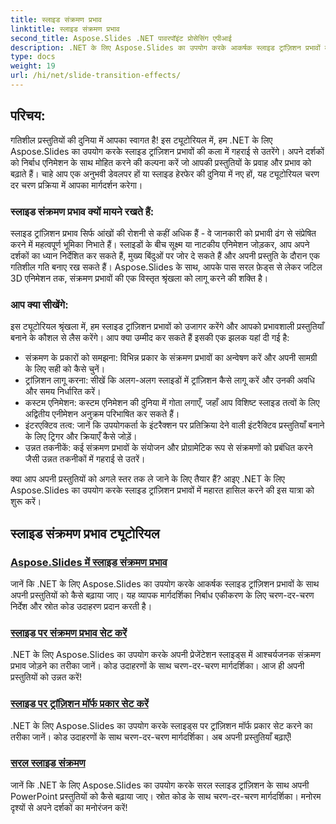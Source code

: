 ```yaml
---
title: स्लाइड संक्रमण प्रभाव
linktitle: स्लाइड संक्रमण प्रभाव
second_title: Aspose.Slides .NET पावरपॉइंट प्रोसेसिंग एपीआई
description: .NET के लिए Aspose.Slides का उपयोग करके आकर्षक स्लाइड ट्रांज़िशन प्रभावों के साथ अपनी प्रस्तुतियों को बेहतर बनाएं। आकर्षक देखने के अनुभव के लिए स्लाइड में गतिशील एनिमेशन जोड़ने का तरीका जानें।
type: docs
weight: 19
url: /hi/net/slide-transition-effects/
---
```


## परिचय:

गतिशील प्रस्तुतियों की दुनिया में आपका स्वागत है! इस ट्यूटोरियल में, हम .NET के लिए Aspose.Slides का उपयोग करके स्लाइड ट्रांज़िशन प्रभावों की कला में गहराई से उतरेंगे। अपने दर्शकों को निर्बाध एनिमेशन के साथ मोहित करने की कल्पना करें जो आपकी प्रस्तुतियों के प्रवाह और प्रभाव को बढ़ाते हैं। चाहे आप एक अनुभवी डेवलपर हों या स्लाइड हेरफेर की दुनिया में नए हों, यह ट्यूटोरियल चरण दर चरण प्रक्रिया में आपका मार्गदर्शन करेगा।

### स्लाइड संक्रमण प्रभाव क्यों मायने रखते हैं:

स्लाइड ट्रांज़िशन प्रभाव सिर्फ आंखों की रोशनी से कहीं अधिक हैं - वे जानकारी को प्रभावी ढंग से संप्रेषित करने में महत्वपूर्ण भूमिका निभाते हैं। स्लाइडों के बीच सूक्ष्म या नाटकीय एनिमेशन जोड़कर, आप अपने दर्शकों का ध्यान निर्देशित कर सकते हैं, मुख्य बिंदुओं पर जोर दे सकते हैं और अपनी प्रस्तुति के दौरान एक गतिशील गति बनाए रख सकते हैं। Aspose.Slides के साथ, आपके पास सरल फ़ेड्स से लेकर जटिल 3D एनिमेशन तक, संक्रमण प्रभावों की एक विस्तृत श्रृंखला को लागू करने की शक्ति है।

### आप क्या सीखेंगे:

इस ट्यूटोरियल श्रृंखला में, हम स्लाइड ट्रांज़िशन प्रभावों को उजागर करेंगे और आपको प्रभावशाली प्रस्तुतियाँ बनाने के कौशल से लैस करेंगे। आप क्या उम्मीद कर सकते हैं इसकी एक झलक यहां दी गई है:

- संक्रमण के प्रकारों को समझना: विभिन्न प्रकार के संक्रमण प्रभावों का अन्वेषण करें और अपनी सामग्री के लिए सही को कैसे चुनें।
- ट्रांज़िशन लागू करना: सीखें कि अलग-अलग स्लाइडों में ट्रांज़िशन कैसे लागू करें और उनकी अवधि और समय निर्धारित करें।
- कस्टम एनिमेशन: कस्टम एनिमेशन की दुनिया में गोता लगाएँ, जहाँ आप विशिष्ट स्लाइड तत्वों के लिए अद्वितीय एनीमेशन अनुक्रम परिभाषित कर सकते हैं।
- इंटरएक्टिव तत्व: जानें कि उपयोगकर्ता के इंटरैक्शन पर प्रतिक्रिया देने वाली इंटरैक्टिव प्रस्तुतियाँ बनाने के लिए ट्रिगर और क्रियाएँ कैसे जोड़ें।
- उन्नत तकनीकें: कई संक्रमण प्रभावों के संयोजन और प्रोग्रामेटिक रूप से संक्रमणों को प्रबंधित करने जैसी उन्नत तकनीकों में गहराई से उतरें।

क्या आप अपनी प्रस्तुतियों को अगले स्तर तक ले जाने के लिए तैयार हैं? आइए .NET के लिए Aspose.Slides का उपयोग करके स्लाइड ट्रांज़िशन प्रभावों में महारत हासिल करने की इस यात्रा को शुरू करें।

## स्लाइड संक्रमण प्रभाव ट्यूटोरियल
### [Aspose.Slides में स्लाइड संक्रमण प्रभाव](./slide-transition-effects/)
जानें कि .NET के लिए Aspose.Slides का उपयोग करके आकर्षक स्लाइड ट्रांज़िशन प्रभावों के साथ अपनी प्रस्तुतियों को कैसे बढ़ाया जाए। यह व्यापक मार्गदर्शिका निर्बाध एकीकरण के लिए चरण-दर-चरण निर्देश और स्रोत कोड उदाहरण प्रदान करती है।
### [स्लाइड पर संक्रमण प्रभाव सेट करें](./set-transition-effects/)
.NET के लिए Aspose.Slides का उपयोग करके अपनी प्रेजेंटेशन स्लाइड्स में आश्चर्यजनक संक्रमण प्रभाव जोड़ने का तरीका जानें। कोड उदाहरणों के साथ चरण-दर-चरण मार्गदर्शिका। आज ही अपनी प्रस्तुतियों को उन्नत करें! 
### [स्लाइड पर ट्रांज़िशन मॉर्फ प्रकार सेट करें](./set-transition-morph-type/)
.NET के लिए Aspose.Slides का उपयोग करके स्लाइड्स पर ट्रांज़िशन मॉर्फ प्रकार सेट करने का तरीका जानें। कोड उदाहरणों के साथ चरण-दर-चरण मार्गदर्शिका। अब अपनी प्रस्तुतियाँ बढ़ाएँ! 
### [सरल स्लाइड संक्रमण](./simple-slide-transitions/)
जानें कि .NET के लिए Aspose.Slides का उपयोग करके सरल स्लाइड ट्रांज़िशन के साथ अपनी PowerPoint प्रस्तुतियों को कैसे बढ़ाया जाए। स्रोत कोड के साथ चरण-दर-चरण मार्गदर्शिका। मनोरम दृश्यों से अपने दर्शकों का मनोरंजन करें!
